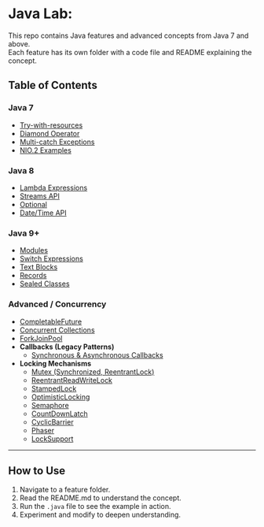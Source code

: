 # Java Lab:

This repo contains Java features and advanced concepts from Java 7 and above.  
Each feature has its own folder with a code file and README explaining the concept.

## Table of Contents

### Java 7
- [Try-with-resources](./java7/TryWithResources/README.md)
- [Diamond Operator](./java7/DiamondOperator/README.md)
- [Multi-catch Exceptions](./java7/MultiCatch/README.md)
- [NIO.2 Examples](./java7/NIO2Examples/README.md)

### Java 8
- [Lambda Expressions](./java8/LambdaExamples/README.md)
- [Streams API](./java8/StreamExamples/README.md)
- [Optional](./java8/OptionalExamples/README.md)
- [Date/Time API](./java8/DateTimeAPI/README.md)

### Java 9+
- [Modules](./java9/ModuleExample/README.md)
- [Switch Expressions](./java12-17/SwitchExpressions/README.md)
- [Text Blocks](./java12-17/TextBlocks/README.md)
- [Records](./java12-17/RecordsExample/README.md)
- [Sealed Classes](./java12-17/SealedClassesExample/README.md)

### Advanced / Concurrency
- [CompletableFuture](./advanced/CompletableFutureExamples/README.md)
- [Concurrent Collections](./advanced/ConcurrentCollections/README.md)
- [ForkJoinPool](./advanced/ForkJoinPoolExample/README.md)
- **Callbacks (Legacy Patterns)**
  - [Synchronous & Asynchronous Callbacks](./advanced/Callbacks/README.md)
- **Locking Mechanisms**
  - [Mutex (Synchronized, ReentrantLock)](./advanced/LockingMechanisms/Mutex/README.md)
  - [ReentrantReadWriteLock](./advanced/LockingMechanisms/ReentrantReadWriteLock/README.md)
  - [StampedLock](./advanced/LockingMechanisms/StampedLock/README.md)
  - [OptimisticLocking](./advanced/LockingMechanisms/OptimisticLocking/README.md)
  - [Semaphore](./advanced/LockingMechanisms/Semaphore/README.md)
  - [CountDownLatch](./advanced/LockingMechanisms/CountDownLatch/README.md)
  - [CyclicBarrier](./advanced/LockingMechanisms/CyclicBarrier/README.md)
  - [Phaser](./advanced/LockingMechanisms/Phaser/README.md)
  - [LockSupport](./advanced/LockingMechanisms/LockSupport/README.md)

---

## How to Use
1. Navigate to a feature folder.  
2. Read the README.md to understand the concept.  
3. Run the `.java` file to see the example in action.  
4. Experiment and modify to deepen understanding.
